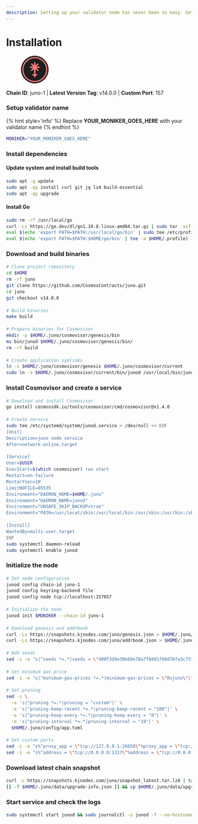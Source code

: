 ```yaml
---
description: Setting up your validator node has never been so easy. Get your validator running in minutes by following step by step instructions.
---
```


# Installation

<figure><img src="https://raw.githubusercontent.com/kj89/cosmos-images/main/logos/juno.png" alt=""><figcaption></figcaption></figure>

**Chain ID**: juno-1 | **Latest Version Tag**: v14.0.0 | **Custom Port**: 157

### Setup validator name

{% hint style='info' %}
Replace **YOUR_MONIKER_GOES_HERE** with your validator name
{% endhint %}

```bash
MONIKER="YOUR_MONIKER_GOES_HERE"
```

### Install dependencies

#### Update system and install build tools

```bash
sudo apt -q update
sudo apt -qy install curl git jq lz4 build-essential
sudo apt -qy upgrade
```

#### Install Go

```bash
sudo rm -rf /usr/local/go
curl -Ls https://go.dev/dl/go1.19.8.linux-amd64.tar.gz | sudo tar -xzf - -C /usr/local
eval $(echo 'export PATH=$PATH:/usr/local/go/bin' | sudo tee /etc/profile.d/golang.sh)
eval $(echo 'export PATH=$PATH:$HOME/go/bin' | tee -a $HOME/.profile)
```

### Download and build binaries

```bash
# Clone project repository
cd $HOME
rm -rf juno
git clone https://github.com/CosmosContracts/juno.git
cd juno
git checkout v14.0.0

# Build binaries
make build

# Prepare binaries for Cosmovisor
mkdir -p $HOME/.juno/cosmovisor/genesis/bin
mv bin/junod $HOME/.juno/cosmovisor/genesis/bin/
rm -rf build

# Create application symlinks
ln -s $HOME/.juno/cosmovisor/genesis $HOME/.juno/cosmovisor/current
sudo ln -s $HOME/.juno/cosmovisor/current/bin/junod /usr/local/bin/junod
```

### Install Cosmovisor and create a service

```bash
# Download and install Cosmovisor
go install cosmossdk.io/tools/cosmovisor/cmd/cosmovisor@v1.4.0

# Create service
sudo tee /etc/systemd/system/junod.service > /dev/null << EOF
[Unit]
Description=juno node service
After=network-online.target

[Service]
User=$USER
ExecStart=$(which cosmovisor) run start
Restart=on-failure
RestartSec=10
LimitNOFILE=65535
Environment="DAEMON_HOME=$HOME/.juno"
Environment="DAEMON_NAME=junod"
Environment="UNSAFE_SKIP_BACKUP=true"
Environment="PATH=/usr/local/sbin:/usr/local/bin:/usr/sbin:/usr/bin:/sbin:/bin:/usr/games:/usr/local/games:/snap/bin:$HOME/.juno/cosmovisor/current/bin"

[Install]
WantedBy=multi-user.target
EOF
sudo systemctl daemon-reload
sudo systemctl enable junod
```

### Initialize the node

```bash
# Set node configuration
junod config chain-id juno-1
junod config keyring-backend file
junod config node tcp://localhost:157657

# Initialize the node
junod init $MONIKER --chain-id juno-1

# Download genesis and addrbook
curl -Ls https://snapshots.kjnodes.com/juno/genesis.json > $HOME/.juno/config/genesis.json
curl -Ls https://snapshots.kjnodes.com/juno/addrbook.json > $HOME/.juno/config/addrbook.json

# Add seeds
sed -i -e "s|^seeds *=.*|seeds = \"400f3d9e30b69e78a7fb891f60d76fa3c73f0ecc@juno.rpc.kjnodes.com:157659\"|" $HOME/.juno/config/config.toml

# Set minimum gas price
sed -i -e "s|^minimum-gas-prices *=.*|minimum-gas-prices = \"0ujuno\"|" $HOME/.juno/config/app.toml

# Set pruning
sed -i \
  -e 's|^pruning *=.*|pruning = "custom"|' \
  -e 's|^pruning-keep-recent *=.*|pruning-keep-recent = "100"|' \
  -e 's|^pruning-keep-every *=.*|pruning-keep-every = "0"|' \
  -e 's|^pruning-interval *=.*|pruning-interval = "19"|' \
  $HOME/.juno/config/app.toml

# Set custom ports
sed -i -e "s%^proxy_app = \"tcp://127.0.0.1:26658\"%proxy_app = \"tcp://127.0.0.1:157658\"%; s%^laddr = \"tcp://127.0.0.1:26657\"%laddr = \"tcp://127.0.0.1:157657\"%; s%^pprof_laddr = \"localhost:6060\"%pprof_laddr = \"localhost:157060\"%; s%^laddr = \"tcp://0.0.0.0:26656\"%laddr = \"tcp://0.0.0.0:157656\"%; s%^prometheus_listen_addr = \":26660\"%prometheus_listen_addr = \":157660\"%" $HOME/.juno/config/config.toml
sed -i -e "s%^address = \"tcp://0.0.0.0:1317\"%address = \"tcp://0.0.0.0:157317\"%; s%^address = \":8080\"%address = \":157080\"%; s%^address = \"0.0.0.0:9090\"%address = \"0.0.0.0:157090\"%; s%^address = \"0.0.0.0:9091\"%address = \"0.0.0.0:157091\"%; s%:8545%:157545%; s%:8546%:157546%; s%:6065%:157065%" $HOME/.juno/config/app.toml
```

### Download latest chain snapshot

```bash
curl -L https://snapshots.kjnodes.com/juno/snapshot_latest.tar.lz4 | tar -Ilz4 -xf - -C $HOME/.juno
[[ -f $HOME/.juno/data/upgrade-info.json ]] && cp $HOME/.juno/data/upgrade-info.json $HOME/.juno/cosmovisor/genesis/upgrade-info.json
```

### Start service and check the logs

```bash
sudo systemctl start junod && sudo journalctl -u junod -f --no-hostname -o cat
```
